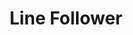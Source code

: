 ---
category: Generic Projects
importance: 5
img: /assets/media/Projects/LFR/LFR.jpg
title: Line Follower
grade: C
---